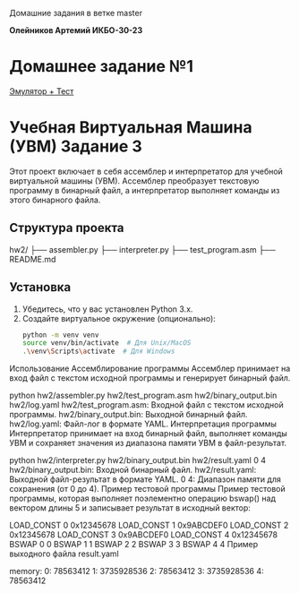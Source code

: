Домашние задания в ветке master

**Олейников Артемий ИКБО-30-23**
# Домашнее задание №1
[Эмулятор + Тест]([(https://github.com/Andrax53/ConfUprav1/)])

 # Учебная Виртуальная Машина (УВМ) Задание 3

Этот проект включает в себя ассемблер и интерпретатор для учебной виртуальной машины (УВМ). Ассемблер преобразует текстовую программу в бинарный файл, а интерпретатор выполняет команды из этого бинарного файла.

## Структура проекта
hw2/
├── assembler.py
├── interpreter.py
├── test_program.asm
├── README.md


## Установка

1. Убедитесь, что у вас установлен Python 3.x.
2. Создайте виртуальное окружение (опционально):
   ```sh
   python -m venv venv
   source venv/bin/activate  # Для Unix/MacOS
   .\venv\Scripts\activate  # Для Windows
Использование
Ассемблирование программы
Ассемблер принимает на вход файл с текстом исходной программы и генерирует бинарный файл.


python hw2/assembler.py hw2/test_program.asm hw2/binary_output.bin hw2/log.yaml
hw2/test_program.asm: Входной файл с текстом исходной программы.
hw2/binary_output.bin: Выходной бинарный файл.
hw2/log.yaml: Файл-лог в формате YAML.
Интерпретация программы
Интерпретатор принимает на вход бинарный файл, выполняет команды УВМ и сохраняет значения из диапазона памяти УВМ в файл-результат.


python hw2/interpreter.py hw2/binary_output.bin hw2/result.yaml 0 4
hw2/binary_output.bin: Входной бинарный файл.
hw2/result.yaml: Выходной файл-результат в формате YAML.
0 4: Диапазон памяти для сохранения (от 0 до 4).
Пример тестовой программы
Пример тестовой программы, которая выполняет поэлементно операцию bswap() над вектором длины 5 и записывает результат в исходный вектор:


LOAD_CONST 0 0x12345678
LOAD_CONST 1 0x9ABCDEF0
LOAD_CONST 2 0x12345678
LOAD_CONST 3 0x9ABCDEF0
LOAD_CONST 4 0x12345678
BSWAP 0 0
BSWAP 1 1
BSWAP 2 2
BSWAP 3 3
BSWAP 4 4
Пример выходного файла result.yaml

memory:
  0: 78563412
  1: 3735928536
  2: 78563412
  3: 3735928536
  4: 78563412
